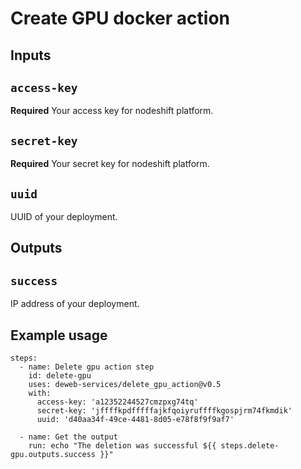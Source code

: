 # Create GPU docker action

## Inputs

## `access-key`

**Required** Your access key for nodeshift platform.

## `secret-key`

**Required** Your secret key for nodeshift platform.

## `uuid`

UUID of your deployment.

## Outputs

## `success`

IP address of your deployment.

## Example usage

    steps:
      - name: Delete gpu action step
        id: delete-gpu
        uses: deweb-services/delete_gpu_action@v0.5
        with:
          access-key: 'a12352244527cmzpxg74tq'
          secret-key: 'jffffkpdfffffajkfqoiyruffffkgospjrm74fkmdik'
          uuid: 'd40aa34f-49ce-4481-8d05-e78f8f9f9af7'

      - name: Get the output
        run: echo "The deletion was successful ${{ steps.delete-gpu.outputs.success }}"